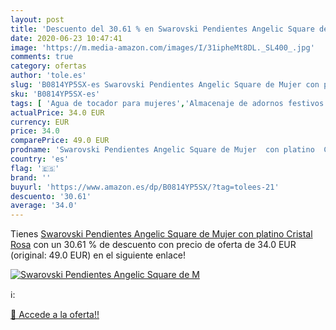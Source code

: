 ```yaml
---
layout: post
title: 'Descuento del 30.61 % en Swarovski Pendientes Angelic Square de M'
date: 2020-06-23 10:47:41
image: 'https://m.media-amazon.com/images/I/31ipheMt8DL._SL400_.jpg'
comments: true
category: ofertas
author: 'tole.es'
slug: 'B0814YP5SX-es Swarovski Pendientes Angelic Square de Mujer con platino...'
sku: 'B0814YP5SX-es'
tags: [ 'Agua de tocador para mujeres','Almacenaje de adornos festivos','Almacenamiento y organización','Belleza','Fragancias para mujeres','Hogar y cocina','Iluminación','Iluminación de interior','Iluminación decorativa y para usos específicos de interior','Juguetes','Juguetes electrónicos','Juguetes y juegos','Perfumes y fragancias','Velas eléctricas y LED','Videojuegos para niños','swarovski', ]
actualPrice: 34.0 EUR
currency: EUR
price: 34.0
comparePrice: 49.0 EUR
prodname: 'Swarovski Pendientes Angelic Square de Mujer  con platino  Cristal  Rosa'
country: 'es'
flag: '🇪🇸'
brand: ''
buyurl: 'https://www.amazon.es/dp/B0814YP5SX/?tag=tolees-21'
descuento: '30.61'
average: '34.0'
---
```


Tienes [Swarovski Pendientes Angelic Square de Mujer  con platino  Cristal  Rosa](https://www.amazon.es/dp/B0814YP5SX/?tag=tolees-21) con un 30.61 % de descuento con precio de oferta de 34.0 EUR (original: 49.0 EUR) en el siguiente enlace!

[![Swarovski Pendientes Angelic Square de M](https://m.media-amazon.com/images/I/31ipheMt8DL._SL400_.jpg)](https://www.amazon.es/dp/B0814YP5SX/?tag=tolees-21)

ℹ️:


[🛒 Accede a la oferta!!](https://www.amazon.es/dp/B0814YP5SX/?tag=tolees-21)
